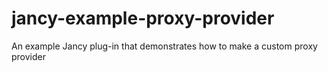 # jancy-example-proxy-provider
An example Jancy plug-in that demonstrates how to make a custom proxy provider
